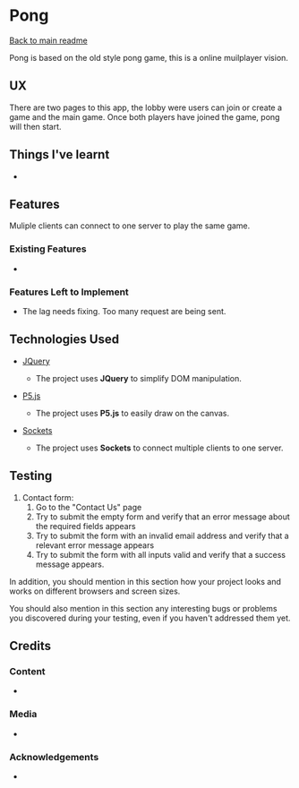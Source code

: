 # Pong

[Back to main readme](https://github.com/Fordalex/fds_games)

Pong is based on the old style pong game, this is a online muilplayer vision. 
 
## UX
 
There are two pages to this app, the lobby were users can join or create a game and the main game. Once both players have joined the game, pong will then start.

## Things I've learnt

-

## Features

Muliple clients can connect to one server to play the same game.
 
### Existing Features

- 

### Features Left to Implement

- The lag needs fixing. Too many request are being sent.

## Technologies Used

- [JQuery](https://jquery.com)
    - The project uses **JQuery** to simplify DOM manipulation.

- [P5.js](https://p5js.org/)
    - The project uses **P5.js** to easily draw on the canvas.

- [Sockets](http://sockets.io/)
    - The project uses **Sockets** to connect multiple clients to one server.


## Testing


1. Contact form:
    1. Go to the "Contact Us" page
    2. Try to submit the empty form and verify that an error message about the required fields appears
    3. Try to submit the form with an invalid email address and verify that a relevant error message appears
    4. Try to submit the form with all inputs valid and verify that a success message appears.

In addition, you should mention in this section how your project looks and works on different browsers and screen sizes.

You should also mention in this section any interesting bugs or problems you discovered during your testing, even if you haven't addressed them yet.



## Credits

### Content
- 

### Media
- 

### Acknowledgements

- 